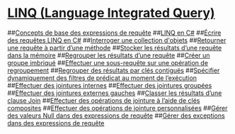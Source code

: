 # [LINQ (Language Integrated Query)](index.md)
##[Concepts de base des expressions de requête](query-expression-basics.md)
##[LINQ en C#](linq-in-csharp.md)
##[Écrire des requêtes LINQ en C#](write-linq-queries.md)
##[Interroger une collection d'objets](query-a-collection-of-objects.md)
##[Retourner une requête à partir d’une méthode](return-a-query-from-a-method.md)
##[Stocker les résultats d’une requête dans la mémoire](store-the-results-of-a-query-in-memory.md)
##[Regrouper les résultats d’une requête](group-query-results.md)
##[Créer un groupe imbriqué](create-a-nested-group.md)
##[Effectuer une sous-requête sur une opération de regroupement](perform-a-subquery-on-a-grouping-operation.md)
##[Regrouper des résultats par clés contiguës](group-results-by-contiguous-keys.md)
##[Spécifier dynamiquement des filtres de prédicat au moment de l’exécution](dynamically-specify-predicate-filters-at-runtime.md)
##[Effectuer des jointures internes](perform-inner-joins.md)
##[Effectuer des jointures groupées](perform-grouped-joins.md)
##[Effectuer des jointures externes gauches](perform-left-outer-joins.md)
##[Classer les résultats d’une clause Join](order-the-results-of-a-join-clause.md)
##[Effectuer des opérations de jointure à l’aide de clés composites](join-by-using-composite-keys.md)
##[Effectuer des opérations de jointure personnalisées](perform-custom-join-operations.md)
##[Gérer des valeurs Null dans des expressions de requête](handle-null-values-in-query-expressions.md)
##[Gérer des exceptions dans des expressions de requête](handle-exceptions-in-query-expressions.md)